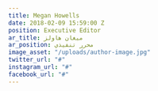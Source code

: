 ```yaml
---
title: Megan Howells
date: 2018-02-09 15:59:00 Z
position: Executive Editor
ar_title: ميغان هاولز
ar_position: محرر تنفيذي
image_asset: "/uploads/author-image.jpg"
twitter_url: "#"
instagram_url: "#"
facebook_url: "#"
---
```



